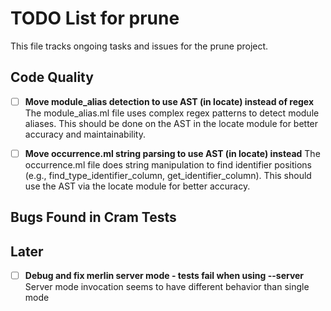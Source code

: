 # TODO List for prune

This file tracks ongoing tasks and issues for the prune project.

## Code Quality

- [ ] **Move module_alias detection to use AST (in locate) instead of regex**
    The module_alias.ml file uses complex regex patterns to detect module aliases.
    This should be done on the AST in the locate module for better accuracy and maintainability.

- [ ] **Move occurrence.ml string parsing to use AST (in locate) instead**
    The occurrence.ml file does string manipulation to find identifier positions
    (e.g., find_type_identifier_column, get_identifier_column). This should use
    the AST via the locate module for better accuracy.

## Bugs Found in Cram Tests




## Later

- [ ] **Debug and fix merlin server mode - tests fail when using --server**
    Server mode invocation seems to have different behavior than single mode
